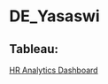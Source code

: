 # DE_Yasaswi

## Tableau:
[HR Analytics Dashboard](https://public.tableau.com/app/profile/yasaswi.kolasani/viz/HRanalyticsDashboard_17095028102790/HRanalytics)
